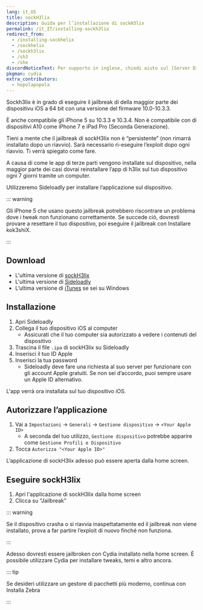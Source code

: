 ```yaml
---
lang: it_US
title: sockH3lix
description: Guida per l’installazione di sockH3lix
permalink: /it_IT/installing-sockh3lix
redirect_from:
  - /installing-sockhelix
  - /sockhelix
  - /sockh3lix
  - /sh3
  - /she
discordNoticeText: Per supporto in inglese, chiedi aiuto sul [Server Discord](https://discord.legacyjailbreak.com/) di r/LegacyJailbreak.
pkgman: cydia
extra_contributors:
  - hopolapopola
---
```


Sockh3lix è in grado di eseguire il jailbreak di della maggior parte dei dispositivu iOS a 64 bit con una versione del firmware 10.0-10.3.3.

È anche compatibile gli iPhone 5 su 10.3.3 e 10.3.4. Non è compatibile con di dispositivi A10 come iPhone 7 e iPad Pro (Seconda Generazione).

Tieni a mente che il jailbreak di sockH3lix non è “persistente” (non rimarrà installato dopo un riavvio). Sarà necessario ri-eseguire l’exploit dopo ogni riavvio. Ti verrà spiegato come fare.

A causa di come le app di terze parti vengono installate sul dispositivo, nella maggior parte dei casi dovrai reinstallare l’app di h3lix sul tuo dispositivo ogni 7 giorni tramite un computer.

Utilizzeremo Sideloadly per installare l’applicazione sul dispositivo.

::: warning

Gli iPhone 5 che usano questo jailbreak potrebbero riscontrare un problema dove i tweak non funzionano correttamente. Se succede ciò, dovresti provare a resettare il tuo dispositivo, poi eseguire il jailbreak con <router-link to="/installing-kok3shiX">Installare kok3shiX</router-link>.

:::

## Download

- L'ultima versione di [sockH3lix](https://github.com/SongXiaoXi/sockH3lix/releases/latest)
- L'ultima versione di [Sideloadly](https://sideloadly.io/)
- L’ultima versione di [iTunes](https://www.apple.com/itunes/download/win32) se sei su Windows

## Installazione

1. Apri Sideloadly
2. Collega il tuo dispositivo iOS al computer
   - Assicurati che il tuo computer sia autorizzato a vedere i contenuti del dispositivo
3. Trascina il file `.ipa` di sockH3lix su Sideloadly
4. Inserisci il tuo ID Apple
5. Inserisci la tua password
   - Sideloadly deve fare una richiesta al suo server per funzionare con gli account Apple gratuiti. Se non sei d’accordo, puoi sempre usare un Apple ID alternativo.

L'app verrà ora installata sul tuo dispositivo iOS.

## Autorizzare l’applicazione

1. Vai a `Impostazioni` -> `Generali` -> `Gestione dispositivo` -> `<Your Apple ID>`
   - A seconda del tuo utilizzo, `Gestione dispositivo` potrebbe apparire come `Gestione Profili e Dispositivo`
2. Tocca `Autorizza "<Your Apple ID>"`

L’applicazione di sockH3lix adesso può essere aperta dalla home screen.

## Eseguire sockH3lix

1. Apri l'applicazione di sockH3lix dalla home screen
2. Clicca su “Jailbreak”

::: warning

Se il dispositivo crasha o si riavvia inaspettatamente ed il jailbreak non viene installato, prova a far partire l’exploit di nuovo finché non funziona.

:::

Adesso dovresti essere jailbroken con Cydia installato nella home screen. È possibile utilizzare Cydia per installare <router-link to="/faq/#what-are-tweaks">tweaks</router-link>, temi e altro ancora.

::: tip

Se desideri utilizzare un gestore di pacchetti più moderno, continua con <router-link to="/installing-zebra">Installa Zebra</router-link>

:::
